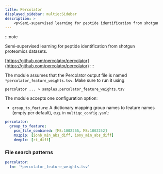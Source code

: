 ```yaml
---
title: Percolator
displayed_sidebar: multiqcSidebar
description: >
    <p>Semi-supervised learning for peptide identification from shotgun proteomics datasets.</p>
---
```


<!--
~~~~~ DO NOT EDIT ~~~~~
This file is autogenerated from the MultiQC module python docstring.
Do not edit the markdown, it will be overwritten.

File path for the source of this content: multiqc/modules/percolator/percolator.py
~~~~~~~~~~~~~~~~~~~~~~~
-->

:::note
<p>Semi-supervised learning for peptide identification from shotgun proteomics datasets.</p>

[https://github.com/percolator/percolator](https://github.com/percolator/percolator)
:::

The module assumes that the Percolator output file is named `*percolator_feature_weights.tsv`.
Make sure to run it using:

```
percolator ... > samples.percolator_feature_weights.tsv
```

The module accepts one configuration option:
 - `group_to_feature`: A dictionary mapping group names to feature names (empty per default), e.g. in `multiqc_config.yaml`:

```yaml
percolator:
  group_to_feature:
    psm_file_combined: [MS:1002255, MS:1002252]
    ms2pip: [ionb_min_abs_diff, iony_min_abs_diff]
    deeplc: [rt_diff]
```

### File search patterns

```yaml
percolator:
  fn: '*percolator_feature_weights.tsv'
```
    